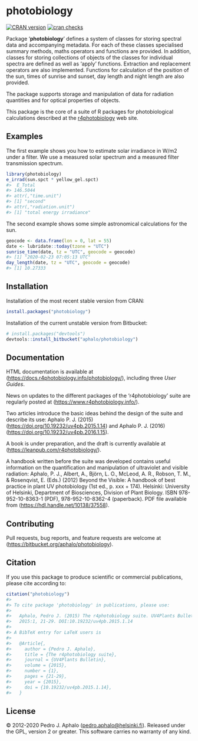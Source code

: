 
# photobiology

[![CRAN
version](https://www.r-pkg.org/badges/version-last-release/photobiology)](https://cran.r-project.org/package=photobiology)
[![cran
checks](https://cranchecks.info/badges/worst/photobiology)](https://cran.r-project.org/web/checks/check_results_photobiology.html)

Package ‘**photobiology**’ defines a system of classes for storing
spectral data and accompanying metadata. For each of these classes
specialised summary methods, maths operators and functions are provided.
In addition, classes for storing collections of objects of the classes
for individual spectra are defined as well as ‘apply’ functions.
Extraction and replacement operators are also implemented. Functions for
calculation of the position of the sun, times of sunrise and sunset, day
length and night length are also provided.

The package supports storage and manipulation of data for radiation
quantities and for optical properties of objects.

This package is the core of a suite of R packages for photobiological
calculations described at the
[r4photobiology](https://www.r4photobiology.info) web site.

## Examples

The first example shows you how to estimate solar irradiance in W/m2
under a filter. We use a measured solar spectrum and a measured filter
transmission spectrum.

``` r
library(photobiology)
e_irrad(sun.spct * yellow_gel.spct)
#>  E_Total 
#> 146.5044 
#> attr(,"time.unit")
#> [1] "second"
#> attr(,"radiation.unit")
#> [1] "total energy irradiance"
```

The second example shows some simple astronomical calculations for the
sun.

``` r
geocode <- data.frame(lon = 0, lat = 55)
date <- lubridate::today(tzone = "UTC")
sunrise_time(date, tz = "UTC", geocode = geocode)
#> [1] "2020-02-23 07:05:13 UTC"
day_length(date, tz = "UTC", geocode = geocode)
#> [1] 10.27333
```

## Installation

Installation of the most recent stable version from CRAN:

``` r
install.packages("photobiology")
```

Installation of the current unstable version from Bitbucket:

``` r
# install.packages("devtools")
devtools::install_bitbucket("aphalo/photobiology")
```

## Documentation

HTML documentation is available at
(<https://docs.r4photobiology.info/photobiology/>), including three
*User Guides*.

News on updates to the different packages of the ‘r4photobiology’ suite
are regularly posted at (<https://www.r4photobiology.info/>).

Two articles introduce the basic ideas behind the design of the suite
and describe its use: Aphalo P. J. (2015)
(<https://doi.org/10.19232/uv4pb.2015.1.14>) and Aphalo P. J. (2016)
(<https://doi.org/10.19232/uv4pb.2016.1.15>).

A book is under preparation, and the draft is currently available at
(<https://leanpub.com/r4photobiology/>).

A handbook written before the suite was developed contains useful
information on the quantification and manipulation of ultraviolet and
visible radiation: Aphalo, P. J., Albert, A., Björn, L. O., McLeod, A.
R., Robson, T. M., & Rosenqvist, E. (Eds.) (2012) Beyond the Visible: A
handbook of best practice in plant UV photobiology (1st ed., p. xxx +
174). Helsinki: University of Helsinki, Department of Biosciences,
Division of Plant Biology. ISBN 978-952-10-8363-1 (PDF),
978-952-10-8362-4 (paperback). PDF file available from
(<https://hdl.handle.net/10138/37558>).

## Contributing

Pull requests, bug reports, and feature requests are welcome at
(<https://bitbucket.org/aphalo/photobiology>).

## Citation

If you use this package to produce scientific or commercial
publications, please cite according to:

``` r
citation("photobiology")
#> 
#> To cite package 'photobiology' in publications, please use:
#> 
#>   Aphalo, Pedro J. (2015) The r4photobiology suite. UV4Plants Bulletin,
#>   2015:1, 21-29. DOI:10.19232/uv4pb.2015.1.14
#> 
#> A BibTeX entry for LaTeX users is
#> 
#>   @Article{,
#>     author = {Pedro J. Aphalo},
#>     title = {The r4photobiology suite},
#>     journal = {UV4Plants Bulletin},
#>     volume = {2015},
#>     number = {1},
#>     pages = {21-29},
#>     year = {2015},
#>     doi = {10.19232/uv4pb.2015.1.14},
#>   }
```

## License

© 2012-2020 Pedro J. Aphalo (<pedro.aphalo@helsinki.fi>). Released under
the GPL, version 2 or greater. This software carries no warranty of any
kind.
